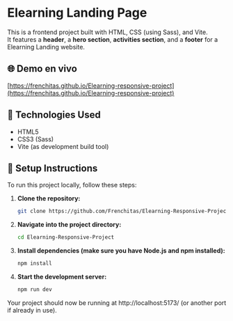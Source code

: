 # Elearning Landing Page

This is a frontend project built with HTML, CSS (using Sass), and Vite.  
It features a **header**, a **hero section**, **activities section**, and a **footer** for a Elearning Landing website.

## 🌐 Demo en vivo

[https://frenchitas.github.io/Elearning-responsive-project](https://frenchitas.github.io/Elearning-responsive-project)


## 🚀 Technologies Used

- HTML5
- CSS3 (Sass)
- Vite (as development build tool)

## 🚀 Setup Instructions

To run this project locally, follow these steps:

1. **Clone the repository:**
   ```bash
   git clone https://github.com/Frenchitas/Elearning-Responsive-Project.git

2. **Navigate into the project directory:**
   ```bash
   cd Elearning-Responsive-Project

3. **Install dependencies (make sure you have Node.js and npm installed):**
   ```bash
   npm install

4. **Start the development server:**
    ```bash
    npm run dev
Your project should now be running at http://localhost:5173/ (or another port if already in use).
